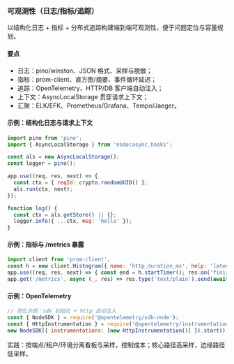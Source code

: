 ### 可观测性（日志/指标/追踪）

以结构化日志 + 指标 + 分布式追踪构建端到端可观测性，便于问题定位与容量规划。

#### 要点
- 日志：pino/winston、JSON 格式、采样与脱敏；
- 指标：prom-client、直方图/摘要、事件循环延迟；
- 追踪：OpenTelemetry、HTTP/DB 客户端自动注入；
- 上下文：AsyncLocalStorage 贯穿请求上下文；
- 汇聚：ELK/EFK、Prometheus/Grafana、Tempo/Jaeger。

#### 示例：结构化日志与请求上下文

```js
import pino from 'pino';
import { AsyncLocalStorage } from 'node:async_hooks';

const als = new AsyncLocalStorage();
const logger = pino();

app.use((req, res, next) => {
  const ctx = { reqId: crypto.randomUUID() };
  als.run(ctx, next);
});

function log() {
  const ctx = als.getStore() || {};
  logger.info({ ...ctx, msg: 'hello' });
}
```

#### 示例：指标与 /metrics 暴露

```js
import client from 'prom-client';
const h = new client.Histogram({ name: 'http_duration_ms', help: 'latency', buckets: [50,100,200,500,1000] });
app.use((req, res, next) => { const end = h.startTimer(); res.on('finish', () => end()); next(); });
app.get('/metrics', async (_, res) => res.type('text/plain').send(await client.register.metrics()));
```

#### 示例：OpenTelemetry

```js
// 简化示例：sdk 初始化 + http 自动注入
const { NodeSDK } = require('@opentelemetry/sdk-node');
const { HttpInstrumentation } = require('@opentelemetry/instrumentation-http');
new NodeSDK({ instrumentations: [new HttpInstrumentation()] }).start();
```

实践：按端点/租户/环境分离看板与采样，控制成本；核心路径高采样，边缘路径低采样。
